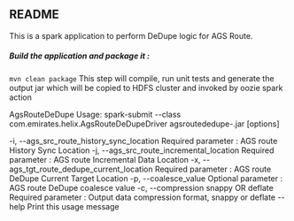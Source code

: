 ## README

This is a spark application to perform DeDupe logic for AGS Route.

##### Build the application and package it : 
`mvn clean package`
This step will compile, run unit tests and generate the output jar which will be copied to HDFS cluster and invoked by oozie spark action

AgsRouteDeDupe
Usage: spark-submit <spark-options> --class com.emirates.helix.AgsRouteDeDupeDriver  agsroutededupe-<jar version>.jar [options]

  -i, --ags_src_route_history_sync_location <value>
                           Required parameter : AGS route History Sync Location
  -j, --ags_src_route_incremental_location <value>
                           Required parameter : AGS route Incremental Data Location
  -x, --ags_tgt_route_dedupe_current_location <value>
                           Required parameter : AGS route DeDupe Current Target Location
  -p, --coalesce_value <value>
                           Optional parameter : AGS route DeDupe coalesce value
  -c, --compression snappy OR deflate
                           Required parameter : Output data compression format, snappy or deflate
  --help                   Print this usage message

